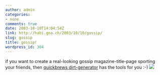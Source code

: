 ```yaml
---
author: admin
categories:
- none
comments: true
date: 2003-10-10T14:04:54Z
link: http://habi.gna.ch/2003/10/10/gossip/
slug: gossip
title: gossip!
wordpress_id: 304
---
```


if you want to create a real-looking gossip magazine-title-page sporting your friends, then [quickbrews dirt-generator](http://www.quickbrew.com/dirt/) has the tools for you :-)
[![](http://habi.gna.ch/blog/images/dirt-tm.jpg)](http://habi.gna.ch/blog/images/dirt.jpg)
